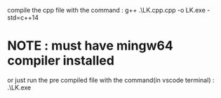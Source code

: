 compile the cpp file with the command :  g++ .\LK.cpp.cpp -o LK.exe -std=c++14
# NOTE : must have mingw64 compiler installed
or just run the pre compiled file with the command(in vscode terminal) : .\LK.exe
